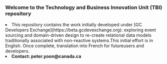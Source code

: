 # 
<h3> Welcome to the Technology and Business Innovation Unit (TBI) repository</h3>
<un>
<li>This repository contains the work initially developed under [GC Developers Exchange](https://beta.gcdevexchange.org):
exploring event sourcing and domain-driven design to re-create relational data
models traditionally associated with non-reactive systems.This
initial effort is in English. Once complete, translation into French for futureusers and developers.</li>



<li> <b>Contact: peter.yoon@canada.ca</b></li>
</un>
  

